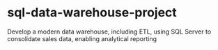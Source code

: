 # sql-data-warehouse-project
Develop a modern data warehouse, including ETL, using SQL Server to consolidate sales data, enabling analytical reporting

